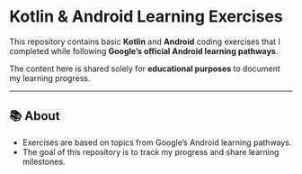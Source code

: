 # Kotlin & Android Learning Exercises

This repository contains basic **Kotlin** and **Android** coding exercises that I completed while following **Google’s official Android learning pathways**.  

The content here is shared solely for **educational purposes** to document my learning progress.

---

## 📚 About
- Exercises are based on topics from Google’s Android learning pathways.   
- The goal of this repository is to track my progress and share learning milestones.  
